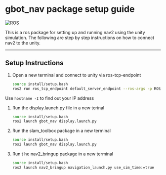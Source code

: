 # gbot_nav package setup guide

![ROS](https://img.shields.io/badge/ros2-humble-blue)

This is a ros package for setting up and running nav2 using the unity simulation. The following are step by step instructions on how to connect nav2 to the unity.

---

## Setup Instructions
1. Open a new terminal and connect to unity via ros-tcp-endpoint

    ```bash
	source install/setup.bash
    ros2 run ros_tcp_endpoint default_server_endpoint --ros-args -p ROS_IP:=<your IP address>
	```
Use `hostname -I` to find out your IP address

1. Run the display.launch.py file in a new terinal

    ```bash
	source install/setup.bash
    ros2 launch gbot_nav display.launch.py
	```

1. Run the slam_toolbox package in a new terminal

    ```bash
	source install/setup.bash
    ros2 launch gbot_nav display.launch.py
	```

1. Run t he nav2_bringup package in a new terminal

    ```bash
	source install/setup.bash
    ros2 launch nav2_bringup navigation_launch.py use_sim_time:=true
	```
    